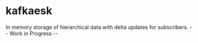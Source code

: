 # kafkaesk
In memory storage of hierarchical data with delta updates for subscribers.
-- Work in Progress --
